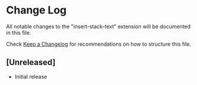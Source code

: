 # Change Log

All notable changes to the "insert-stack-text" extension will be documented in this file.

Check [Keep a Changelog](http://keepachangelog.com/) for recommendations on how to structure this file.

## [Unreleased]

- Initial release